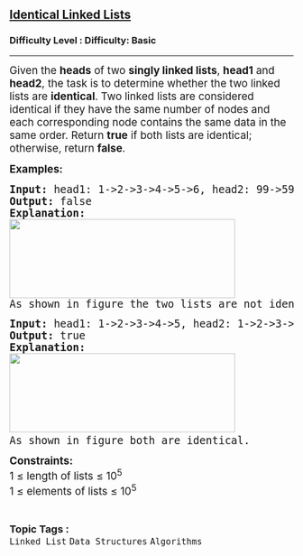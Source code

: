 <h2><a href="https://www.geeksforgeeks.org/problems/identical-linked-lists/1?page=1&category=Linked%20List&sortBy=difficulty">Identical Linked Lists</a></h2><h3>Difficulty Level : Difficulty: Basic</h3><hr><div class="problems_problem_content__Xm_eO"><p data-pm-slice="0 0 []"><span style="font-size: 14pt;">Given the <strong>heads</strong> of two <strong>singly linked lists</strong>, <strong>head1</strong> and <strong>head2</strong>, the task is to determine whether the two linked lists are <strong>identical</strong>. Two linked lists are considered identical if they have the same number of nodes and each corresponding node contains the same data in the same order. Return <strong>true</strong> if both lists are identical; otherwise, return <strong>false</strong>.</span></p>
<p><span style="font-size: 14pt;"><strong>Examples:</strong></span></p>
<pre><span style="font-size: 14pt;"><strong>Input: </strong>head1: 1-&gt;2-&gt;3-&gt;4-&gt;5-&gt;6, head2: 99-&gt;59-&gt;42-&gt;20
<strong>Output: </strong>false<br><strong>Explanation:<br><img src="https://media.geeksforgeeks.org/img-practice/prod/addEditProblem/700585/Web/Other/blobid0_1719550109.png" width="400" height="140"><br></strong>As shown in figure the two lists are not identical.</span></pre>
<pre><span style="font-size: 14pt;"><strong>Input: </strong>head1: 1-&gt;2-&gt;3-&gt;4-&gt;5, head2: 1-&gt;2-&gt;3-&gt;4-&gt;5
<strong>Output: </strong>true<br><strong>Explanation: <br></strong><img src="https://media.geeksforgeeks.org/img-practice/prod/addEditProblem/700585/Web/Other/blobid2_1719550498.png" width="400" height="140"> </span><br><span style="font-size: 14pt;">As shown in figure both are identical.</span></pre>
<p><span style="font-size: 14pt;"><strong>Constraints:</strong><br>1 ≤ length of lists ≤ 10<sup>5</sup><sup><br></sup><span style="font-family: -apple-system, BlinkMacSystemFont, 'Segoe UI', Roboto, Oxygen, Ubuntu, Cantarell, 'Open Sans', 'Helvetica Neue', sans-serif;">1 ≤ elements of lists ≤ 10<sup>5</sup></span></span></p></div><br><p><span style=font-size:18px><strong>Topic Tags : </strong><br><code>Linked List</code>&nbsp;<code>Data Structures</code>&nbsp;<code>Algorithms</code>&nbsp;